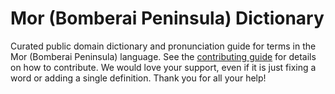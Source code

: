 
# Mor (Bomberai Peninsula) Dictionary

Curated public domain dictionary and pronunciation guide for terms in the Mor (Bomberai Peninsula) language. See the [contributing guide](https://github.com/drumworkteam/term/blob/make/.github/contributing.md) for details on how to contribute. We would love your support, even if it is just fixing a word or adding a single definition. Thank you for all your help!